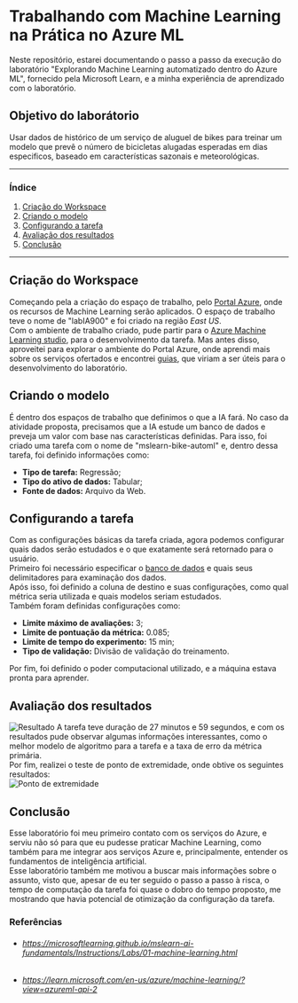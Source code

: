 # Trabalhando com Machine Learning na Prática no Azure ML
Neste repositório, estarei documentando o passo a passo da execução do laboratório "Explorando Machine Learning automatizado dentro do Azure ML", fornecido pela Microsoft Learn, e a minha experiência de aprendizado com o laboratório.

## Objetivo do laborátorio
Usar dados de histórico de um serviço de aluguel de bikes para treinar um modelo que prevê o número de bicicletas alugadas esperadas em dias especificos, baseado em características sazonais e meteorológicas.

*******
### Índice
 1. [Criação do Workspace](##CriaçãodoWorkspace)
 2. [Criando o modelo](##Criandoomodelo)
 3. [Configurando a tarefa](##Configurandoatarefa)
 4. [Avaliação dos resultados](##Avaliaçãodosresultados)
 5. [Conclusão](##Conclusão)

*******

## Criação do Workspace
Começando pela a criação do espaço de trabalho, pelo [Portal Azure](https://portal.azure.com), onde os recursos de Machine Learning serão aplicados. O espaço de trabalho teve o nome de "labIA900" e foi criado na região *East US*.  
Com o ambiente de trabalho criado, pude partir para o [Azure Machine Learning studio](https://ml.azure.com), para o desenvolvimento da tarefa. Mas antes disso, aproveitei para explorar o ambiente do Portal Azure, onde aprendi mais sobre os serviços ofertados e encontrei [guias](##Referências), que viriam a ser úteis para o desenvolvimento do laboratório.

## Criando o modelo
É dentro dos espaços de trabalho que definimos o que a IA fará. No caso da atividade proposta, precisamos que a IA estude um banco de dados e preveja um valor com base nas características definidas.
Para isso, foi criado uma tarefa com o nome de "mslearn-bike-automl" e, dentro dessa tarefa, foi definido informações como:  
* **Tipo de tarefa:** Regressão;
* **Tipo do ativo de dados:** Tabular;
* **Fonte de dados:** Arquivo da Web.

## Configurando a tarefa
Com as configurações básicas da tarefa criada, agora podemos configurar quais dados serão estudados e o que exatamente será retornado para o usuário.  
Primeiro foi necessário especificar o [banco de dados](https://aka.ms/bike-rentals) e quais seus delimitadores para examinação dos dados.  
Após isso, foi definido a coluna de destino e suas configurações, como qual métrica seria utilizada e quais modelos seriam estudados.  
Também foram definidas configurações como:  
* **Limite máximo de avaliações:** 3;
* **Limite de pontuação da métrica:** 0.085;
* **Limite de tempo do experimento:** 15 min;
* **Tipo de validação:** Divisão de validação do treinamento.  
  
Por fim, foi definido o poder computacional utilizado, e a máquina estava pronta para aprender.


## Avaliação dos resultados
![Resultado](https://imgur.com/sNOA61h.png) 
A tarefa teve duração de 27 minutos e 59 segundos, e com os resultados pude observar algumas informações interessantes, como o melhor modelo de algoritmo para a tarefa e a taxa de erro da métrica primária.  
Por fim, realizei o teste de ponto de extremidade, onde obtive os seguintes resultados:  
![Ponto de extremidade](https://imgur.com/NGu7BHl.png)



## Conclusão
Esse laboratório foi meu primeiro contato com os serviços do Azure, e serviu não só para que eu pudesse praticar Machine Learning, como também para me integrar aos serviços Azure e, principalmente, entender os fundamentos de inteligência artificial.  
Esse laboratório também me motivou a buscar mais informações sobre o assunto, visto que, apesar de eu ter seguido o passo a passo à risca, o tempo de computação da tarefa foi quase o dobro do tempo proposto, me mostrando que havia potencial de otimização da configuração da tarefa.

### Referências
* ###### https://microsoftlearning.github.io/mslearn-ai-fundamentals/Instructions/Labs/01-machine-learning.html
* ###### https://learn.microsoft.com/en-us/azure/machine-learning/?view=azureml-api-2

